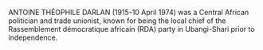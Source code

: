 ANTOINE THÉOPHILE DARLAN (1915-10 April 1974) was a Central African politician and trade unionist, known for being the local chief of the Rassemblement démocratique africain (RDA) party in Ubangi-Shari prior to independence.
